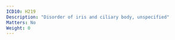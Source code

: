 ```yaml
---
ICD10: H219
Description: "Disorder of iris and ciliary body, unspecified"
Matters: No
Weight: 0
---
```


